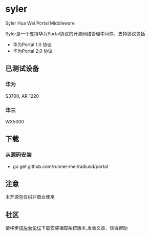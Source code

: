 syler
=====

Syler Hua Wei Portal Middleware

Syler是一个支持华为Portal协议的开源网络管理中间件，支持协议包括

* 华为Portal 1.0 协议
* 华为Portal 2.0 协议

## 已测试设备

### 华为
S3700, AR 1220
### 华三
WX5000

## 下载
### 从源码安装

* go get github.com/runner-mei/radiusd/portal

## 注意
本开源包仅供非商业使用

## 社区

请移步[搭后台论坛](http://www.dahoutai.com)下载安装相应系统版本,发表文章、获得帮助